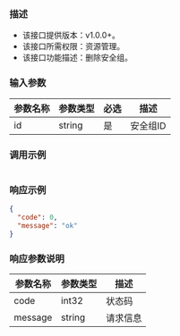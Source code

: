 ### 描述

- 该接口提供版本：v1.0.0+。
- 该接口所需权限：资源管理。
- 该接口功能描述：删除安全组。

### 输入参数

| 参数名称 | 参数类型   | 必选  | 描述    |
|------|--------|-----|-------|
| id   | string | 是   | 安全组ID |

### 调用示例

```json
```

### 响应示例

```json
{
  "code": 0,
  "message": "ok"
}
```

### 响应参数说明

| 参数名称    | 参数类型   | 描述   |
|---------|--------|------|
| code    | int32  | 状态码  |
| message | string | 请求信息 |
